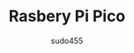 ---
author: sudo455
title: Rasbery Pi Pico
year: 2021 
image_url: /images/rasberry-pi-pico.jpg
caption: Το Raspberry Pi Pico είναι μια πλακέτα μικροελεγκτή χαμηλού κόστους και υψηλής απόδοσης με ευέλικτες ψηφιακές διεπαφές. Ενσωματώνει το τσιπ μικροελεγκτή RP2040 του Raspberry Pi, με επεξεργαστή διπλού πυρήνα Arm Cortex M0+ που λειτουργεί έως και 133 MHz, ενσωματωμένο 264 KB SRAM και 2 MB ενσωματωμένης μνήμης Flash, καθώς και 26 ακίδες GPIO πολλαπλών λειτουργιών. Για ανάπτυξη λογισμικού, είναι διαθέσιμο είτε το C/C++ SDK του Raspberry Pi είτε το MicroPython. Υπάρχουν επίσης πλήρεις πόροι ανάπτυξης και σεμινάρια που θα σας βοηθήσουν να ξεκινήσετε εύκολα και να τα ενσωματώσετε γρήγορα στα τελικά προϊόντα.
licence_url: ""
licence_text: Angelos Moraitis
categories:
  - Raspberry Pi
  - Raspberry Pi Pico
tags:
  - Raspberry Pi
  - Raspberry Pi Pico
  - C
  - C++
  - MicroPython
  - Micro Controller
---